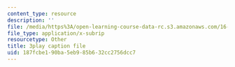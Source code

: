 ```yaml
---
content_type: resource
description: ''
file: /media/https%3A/open-learning-course-data-rc.s3.amazonaws.com/16-885j-aircraft-systems-engineering-fall-2005/187fcbe190ba5eb985b632cc2756dcc7_OksC02Xqe7Q.vtt
file_type: application/x-subrip
resourcetype: Other
title: 3play caption file
uid: 187fcbe1-90ba-5eb9-85b6-32cc2756dcc7
---
```

